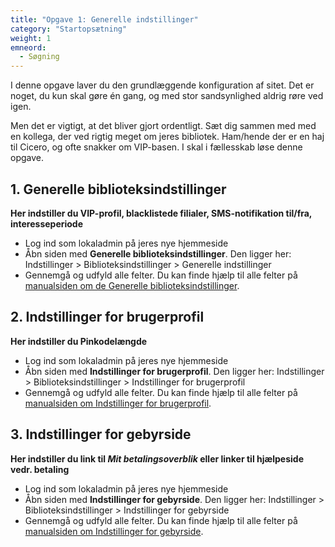 ```yaml
---
title: "Opgave 1: Generelle indstillinger"
category: "Startopsætning"
weight: 1
emneord:
  - Søgning
---
```


I denne opgave laver du den grundlæggende konfiguration af sitet. Det er noget, du kun skal gøre én gang, og med stor sandsynlighed aldrig røre ved igen. 

Men det er vigtigt, at det bliver gjort ordentligt. Sæt dig sammen med med en kollega, der ved rigtig meget om jeres bibliotek. Ham/hende der er en haj til Cicero, og ofte snakker om VIP-basen.
I skal i fællesskab løse denne opgave.

## 1. Generelle biblioteksindstillinger
**Her indstiller du VIP-profil, blacklistede filialer, SMS-notifikation til/fra, interesseperiode**
- Log ind som lokaladmin på jeres nye hjemmeside
- Åbn siden med **Generelle biblioteksindstillinger**. Den ligger her: Indstillinger > Biblioteksindstillinger > Generelle indstillinger
- Gennemgå og udfyld alle felter. Du kan finde hjælp til alle felter på [manualsiden om de Generelle biblioteksindstillinger](https://danskernesdigitalebibliotek.github.io/folkebibliotekernes_cms_manual/main/konfiguration/generelle-indstillinger/).

## 2. Indstillinger for brugerprofil
**Her indstiller du Pinkodelængde**
- Log ind som lokaladmin på jeres nye hjemmeside
- Åbn siden med **Indstillinger for brugerprofil**. Den ligger her: Indstillinger > Biblioteksindstillinger > Indstillinger for brugerprofil
- Gennemgå og udfyld alle felter. Du kan finde hjælp til alle felter på [manualsiden om Indstillinger for brugerprofil](https://danskernesdigitalebibliotek.github.io/folkebibliotekernes_cms_manual/main/konfiguration/indstillinger-for-brugerprofil/).

## 3. Indstillinger for gebyrside
**Her indstiller du link til *Mit betalingsoverblik* eller linker til hjælpeside vedr. betaling**
- Log ind som lokaladmin på jeres nye hjemmeside
- Åbn siden med **Indstillinger for gebyrside**. Den ligger her: Indstillinger > Biblioteksindstillinger > Indstillinger for gebyrside
- Gennemgå og udfyld alle felter. Du kan finde hjælp til alle felter på [manualsiden om Indstillinger for gebyrside](https://danskernesdigitalebibliotek.github.io/folkebibliotekernes_cms_manual/main/konfiguration/gebyrindstillinger/).
